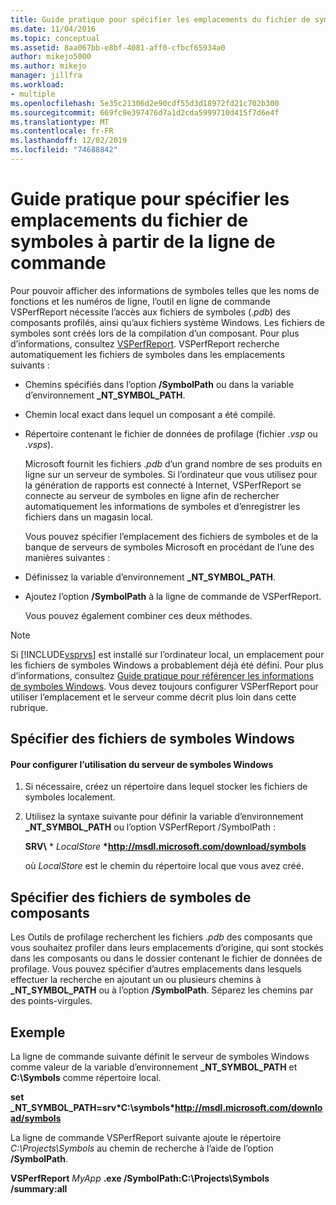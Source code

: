 ```yaml
---
title: Guide pratique pour spécifier les emplacements du fichier de symboles à partir de la ligne de commande | Microsoft Docs
ms.date: 11/04/2016
ms.topic: conceptual
ms.assetid: 8aa067bb-e8bf-4081-aff0-cfbcf65934a0
author: mikejo5000
ms.author: mikejo
manager: jillfra
ms.workload:
- multiple
ms.openlocfilehash: 5e35c21306d2e90cdf55d3d18972fd21c702b300
ms.sourcegitcommit: 669fc9e397476d7a1d2cda5999710d415f7d6e4f
ms.translationtype: MT
ms.contentlocale: fr-FR
ms.lasthandoff: 12/02/2019
ms.locfileid: "74688842"
---
```

# <a name="how-to-specify-symbol-file-locations-from-the-command-line"></a>Guide pratique pour spécifier les emplacements du fichier de symboles à partir de la ligne de commande
Pour pouvoir afficher des informations de symboles telles que les noms de fonctions et les numéros de ligne, l’outil en ligne de commande VSPerfReport nécessite l’accès aux fichiers de symboles (.*pdb*) des composants profilés, ainsi qu’aux fichiers système Windows. Les fichiers de symboles sont créés lors de la compilation d’un composant. Pour plus d’informations, consultez [VSPerfReport](../profiling/vsperfreport.md). VSPerfReport recherche automatiquement les fichiers de symboles dans les emplacements suivants :

- Chemins spécifiés dans l’option **/SymbolPath** ou dans la variable d’environnement **_NT_SYMBOL_PATH**.

- Chemin local exact dans lequel un composant a été compilé.

- Répertoire contenant le fichier de données de profilage (fichier .*vsp* ou .*vsps*).

  Microsoft fournit les fichiers .*pdb* d’un grand nombre de ses produits en ligne sur un serveur de symboles. Si l’ordinateur que vous utilisez pour la génération de rapports est connecté à Internet, VSPerfReport se connecte au serveur de symboles en ligne afin de rechercher automatiquement les informations de symboles et d’enregistrer les fichiers dans un magasin local.

  Vous pouvez spécifier l’emplacement des fichiers de symboles et de la banque de serveurs de symboles Microsoft en procédant de l’une des manières suivantes :

- Définissez la variable d’environnement **_NT_SYMBOL_PATH**.

- Ajoutez l’option **/SymbolPath** à la ligne de commande de VSPerfReport.

  Vous pouvez également combiner ces deux méthodes.

> [!NOTE]
> Si [!INCLUDE[vsprvs](../code-quality/includes/vsprvs_md.md)] est installé sur l’ordinateur local, un emplacement pour les fichiers de symboles Windows a probablement déjà été défini. Pour plus d’informations, consultez [Guide pratique pour référencer les informations de symboles Windows](../profiling/how-to-reference-windows-symbol-information.md). Vous devez toujours configurer VSPerfReport pour utiliser l’emplacement et le serveur comme décrit plus loin dans cette rubrique.

## <a name="specify-windows-symbol-files"></a>Spécifier des fichiers de symboles Windows

#### <a name="to-configure-the-use-of-the-windows-symbol-server"></a>Pour configurer l’utilisation du serveur de symboles Windows

1. Si nécessaire, créez un répertoire dans lequel stocker les fichiers de symboles localement.

2. Utilisez la syntaxe suivante pour définir la variable d’environnement **_NT_SYMBOL_PATH** ou l’option VSPerfReport /SymbolPath :

    **SRV\\** * *LocalStore* **\*http://msdl.microsoft.com/download/symbols**

    où *LocalStore* est le chemin du répertoire local que vous avez créé.

## <a name="specify-component-symbol-files"></a>Spécifier des fichiers de symboles de composants
 Les Outils de profilage recherchent les fichiers .*pdb* des composants que vous souhaitez profiler dans leurs emplacements d’origine, qui sont stockés dans les composants ou dans le dossier contenant le fichier de données de profilage. Vous pouvez spécifier d’autres emplacements dans lesquels effectuer la recherche en ajoutant un ou plusieurs chemins à **_NT_SYMBOL_PATH** ou à l’option **/SymbolPath**. Séparez les chemins par des points-virgules.

## <a name="example"></a>Exemple
 La ligne de commande suivante définit le serveur de symboles Windows comme valeur de la variable d’environnement **_NT_SYMBOL_PATH** et **C:\Symbols** comme répertoire local.

 **set _NT_SYMBOL_PATH=srv\*C:\symbols\*http://msdl.microsoft.com/download/symbols**

 La ligne de commande VSPerfReport suivante ajoute le répertoire *C:\Projects\Symbols* au chemin de recherche à l’aide de l’option **/SymbolPath**.

 **VSPerfReport**  *MyApp* **.exe /SymbolPath:C:\Projects\Symbols /summary:all**